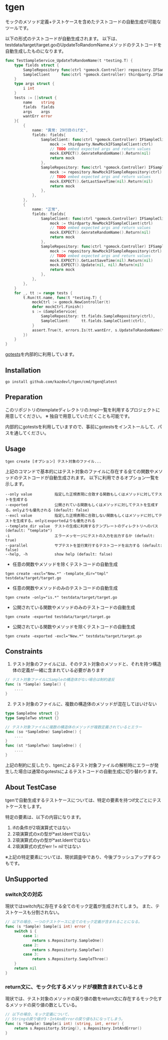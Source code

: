 # tgen
モックのメソッド定義+テストケースを含めたテストコードの自動生成が可能なツールです。

以下の形式のテストコードが自動生成されます。
以下は、testdata/target/target.goのUpdateToRandomNameメソッドのテストコードを自動生成したものになります。

```go
func TestSampleService_UpdateToRandomName(t *testing.T) {
	type fields struct {
		SampleRepository func(ctrl *gomock.Controller) repository.IFSampleRepository
		SampleClient     func(ctrl *gomock.Controller) thirdparty.IFSampleClient
	}
	type args struct {
		i int
	}
	tests := []struct {
		name    string
		fields  fields
		args    args
		wantErr error
	}{
		{
			name: "異常: 29行目のif文",
			fields: fields{
				SampleClient: func(ctrl *gomock.Controller) IFSampleClient {
					mock := thirdparty.NewMockIFSampleClient(ctrl)
					// TODO embed expected args and return values
					mock.EXPECT().GenrateRandomName().Return(nil)
					return mock
				},
				SampleRepository: func(ctrl *gomock.Controller) IFSampleRepository {
					mock := repository.NewMockIFSampleRepository(ctrl)
					// TODO embed expected args and return values
					mock.EXPECT().GetLastSaveTime(nil).Return(nil)
					return mock
				},
			},
		},
		{
			name: "正常",
			fields: fields{
				SampleClient: func(ctrl *gomock.Controller) IFSampleClient {
					mock := thirdparty.NewMockIFSampleClient(ctrl)
					// TODO embed expected args and return values
					mock.EXPECT().GenrateRandomName().Return(nil)
					return mock
				},
				SampleRepository: func(ctrl *gomock.Controller) IFSampleRepository {
					mock := repository.NewMockIFSampleRepository(ctrl)
					// TODO embed expected args and return values
					mock.EXPECT().GetLastSaveTime(nil).Return(nil)
					mock.EXPECT().Update(nil, nil).Return(nil)
					return mock
				},
			},
		},
	}
	for _, tt := range tests {
		t.Run(tt.name, func(t *testing.T) {
			mockCtrl := gomock.NewController(t)
			defer mockCtrl.Finish()
			s := &SampleService{
				SampleRepository: tt.fields.SampleRepository(ctrl),
				SampleClient:     tt.fields.SampleClient(ctrl),
			}
			assert.True(t, errors.Is(tt.wantErr, s.UpdateToRandomName(tt.args.i)))
		})
	}
}
```

[gotests](https://github.com/cweill/gotests)を内部的に利用しています。

## Installation
```shell
go install github.com/kazdevl/tgen/cmd/tgen@latest
```

## Preparation
このリポジトリのtemplateディレクトリの.tmpl一覧を利用するプロジェクトに用意してください。
※ 独自で用意していただくことも可能です。

内部的にgotestsを利用していますので、事前にgotestsをインストールして、パスを通してください。

## Usage
```shell
tgen create [オプション] テスト対象のファイル...
```
上記のコマンドで基本的にはテスト対象のファイルに存在する全ての関数やメソッドのテストコードが自動生成されます。
以下に利用できるオプション一覧を示します。
```
--only value          指定した正規表現に合致する関数もしくはメソッドに対してテストを生成する
--exported            公開されている関数もしくはメソッドに対してテストを生成する。onlyよりも優先される (default: false)
--excl value          指定した正規表現に合致しない関数もしくはメソッドに対してテストを生成する。onlyとexportedよりも優先される
--template_dir value  テストの生成に利用するテンプレートのディレクトリへのパス (default: "template")
-i                    エラーメッセージにテストの入力を出力するか (default: true)
--parallel            サブテストを並行実行するテストコードを出力する (default: false)
--help, -h            show help (default: false)
```

- 任意の関数やメソッドを除くテストコードの自動生成
```shell
tgen create -excl="New.*" -template_dir="tmpl" testdata/target/target.go
```
- 任意の関数やメソッドのみのテストコードの自動生成
```shell
tgen create -only="is.*" testdata/target/target.go
```
- 公開されている関数やメソッドのみのテストコードの自動生成
```shell
tgen create -exported testdata/target/target.go
```

- 公開されている関数やメソッドを除くテストコードの自動生成
```shell
tgen create -exported -excl="New.*" testdata/target/target.go
```

## Constraints
1. テスト対象のファイルには、そのテスト対象のメソッドと、それを持つ構造体の定義が一緒に含まれている必要があります
```go
// テスト対象ファイルにSampleの構造体がない場合は制約違反
func (s *Sample) Sample() {
    ....
}
```
2. テスト対象のファイルに、複数の構造体のメソッドが混在してはいけない
```go
type SampleOne struct {}
type SampleTwo struct {}

// テスト対象ファイルに複数の構造体のメソッドが複数定義されているとエラー
func (so *SampleOne) SampleOne() {
    ....
}
func (st *SampleTwo) SampleOne() {
    ....
}
```

上記の制約に反したり、tgenによるテスト対象ファイルの解析時にエラーが発生した場合は通常のgotestsによるテストコードの自動生成に切り替わります。

## About TestCase
tgenで自動生成するテストケースについては、特定の要素を持つif文ごとにテストケースをします。

特定の要素は、以下の内容になります。
1. ifの条件が2項演算式ではない
2. 2項演算式のxの型が*ast.Identではない
3. 2項演算式のyの型が*ast.Identではない
3. 2項演算式の式がerr != nilではない

※上記の特定要素については、現状調査中であり、今後ブラッシュアップするつもです。

## UnSupported
### switch文の対応
現状ではswitch内に存在する全てのモック定義が生成されてしまう。
また、テストケースも分割されない。
```go
// 以下の場合、一つのテストケースに全てのモック定義が含まれることになる。
func (s *Sample) Sample(i int) error {
    switch i {
        case 1:
            return s.Repositorty.SampleOne()
        case 2:
            return s.Repositorty.SampleTwo()
        case 3:
            return s.Repositorty.SampleThree()
    }
    return nil
}
```

### return文に、モック化するメソッドが複数含まれているとき
現状では、テスト対象のメソッドの戻り値の数をreturn文に存在するモック化するメソッドの戻り値の数としている。
```go
// 以下の場合、モック定義について、
// Stringの戻り値が3・IntAndErrorの戻り値も3になってしまう。
func (s *Sample) Sample(i int) (string, int, error) {
    return s.Repositorty.String(), s.Repository.IntAndError()
}
```

